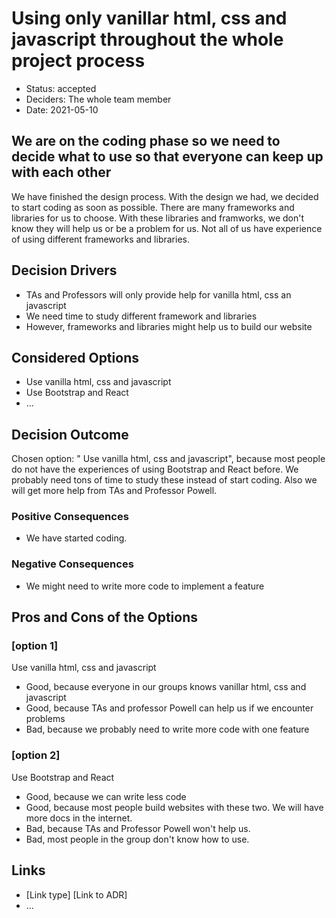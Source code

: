 # Using only vanillar html, css and javascript throughout the whole project process

* Status: accepted
* Deciders: The whole team member
* Date: 2021-05-10

## We are on the coding phase so we need to decide what to use so that everyone can keep up with each other

We have finished the design process. With the design we had, we decided to start coding as soon as possible. There are many frameworks and libraries for us to choose. With these libraries and framworks, we don't know they will help us or be a problem for us. Not all of us have experience of using different frameworks and libraries. 

## Decision Drivers 

* TAs and Professors will only provide help for vanilla html, css an javascript
* We need time to study different framework and libraries
* However, frameworks and libraries might help us to build our website 

## Considered Options
* Use vanilla html, css and javascript
* Use Bootstrap and React
* … <!-- numbers of options can vary -->

## Decision Outcome

Chosen option: " Use vanilla html, css and javascript", because most people do not have the experiences of using Bootstrap and React before. We probably need tons of time to study these instead of start coding. Also we will get more help from TAs and Professor Powell.

### Positive Consequences <!-- optional -->

* We have started coding.

### Negative Consequences <!-- optional -->

* We might need to write more code to implement a feature


## Pros and Cons of the Options <!-- optional -->

### [option 1]

Use vanilla html, css and javascript<!-- optional -->

* Good, because everyone in our groups knows vanillar html, css and javascript
* Good, because TAs and professor Powell can help us if we encounter problems
* Bad, because we probably need to write more code with one feature

### [option 2]

Use Bootstrap and React<!-- optional -->

* Good, because we can write less code
* Good, because most people build websites with these two. We will have more docs in the internet.
* Bad, because TAs and Professor Powell won't help us.
* Bad, most people in the group don't know how to use.


## Links <!-- optional -->

* [Link type] [Link to ADR] <!-- example: Refined by [ADR-0005](0005-example.md) -->
* … <!-- numbers of links can vary -->

